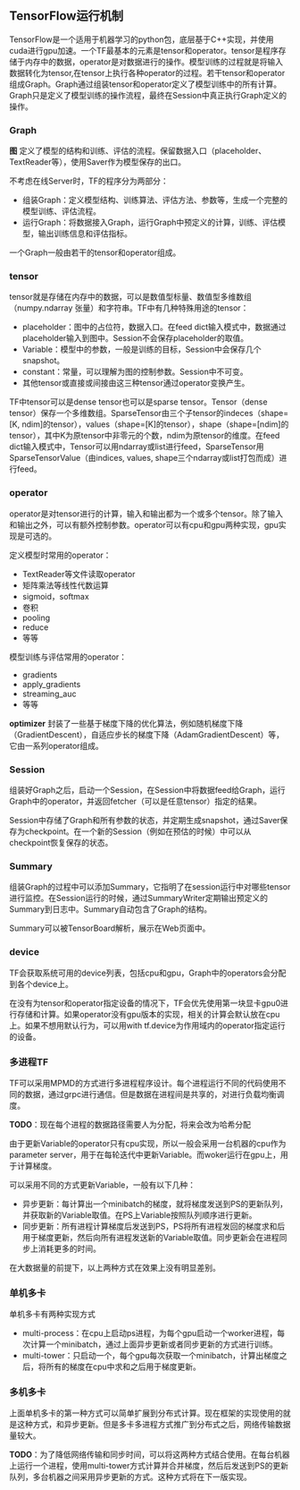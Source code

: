 ## TensorFlow运行机制 ##

TensorFlow是一个适用于机器学习的python包，底层基于C++实现，并使用cuda进行gpu加速。一个TF最基本的元素是tensor和operator。tensor是程序存储于内存中的数据，operator是对数据进行的操作。模型训练的过程就是将输入数据转化为tensor,在tensor上执行各种operator的过程。若干tensor和operator组成Graph。Graph通过组装tensor和operator定义了模型训练中的所有计算。Graph只是定义了模型训练的操作流程，最终在Session中真正执行Graph定义的操作。

### Graph ###

**图** 定义了模型的结构和训练、评估的流程。保留数据入口（placeholder、TextReader等），使用Saver作为模型保存的出口。

不考虑在线Server时，TF的程序分为两部分：

- 组装Graph：定义模型结构、训练算法、评估方法、参数等，生成一个完整的模型训练、评估流程。
- 运行Graph：将数据接入Graph，运行Graph中预定义的计算，训练、评估模型，输出训练信息和评估指标。

一个Graph一般由若干的tensor和operator组成。

### tensor ###

tensor就是存储在内存中的数据，可以是数值型标量、数值型多维数组（numpy.ndarray 张量）和字符串。TF中有几种特殊用途的tensor：

- placeholder：图中的占位符，数据入口。在feed dict输入模式中，数据通过placeholder输入到图中。Session不会保存placeholder的取值。
- Variable：模型中的参数，一般是训练的目标，Session中会保存几个snapshot。
- constant：常量，可以理解为图的控制参数。Session中不可变。
- 其他tensor或直接或间接由这三种tensor通过operator变换产生。

TF中tensor可以是dense tensor也可以是sparse tensor。Tensor（dense tensor）保存一个多维数组。SparseTensor由三个子tensor的indeces（shape=[K, ndim]的tensor），values（shape=[K]的tensor），shape（shape=[ndim]的tensor），其中K为原tensor中非零元的个数，ndim为原tensor的维度。在feed dict输入模式中，Tensor可以用ndarray或list进行feed，SparseTensor用SparseTensorValue（由indices, values, shape三个ndarray或list打包而成）进行feed。

### operator ###

operator是对tensor进行的计算，输入和输出都为一个或多个tensor。除了输入和输出之外，可以有额外控制参数。operator可以有cpu和gpu两种实现，gpu实现是可选的。

定义模型时常用的operator：

- TextReader等文件读取operator
- 矩阵乘法等线性代数运算
- sigmoid，softmax
- 卷积
- pooling
- reduce
- 等等

模型训练与评估常用的operator：

- gradients
- apply_gradients
- streaming_auc
- 等等

**optimizer** 封装了一些基于梯度下降的优化算法，例如随机梯度下降（GradientDescent），自适应步长的梯度下降（AdamGradientDescent）等，它由一系列operator组成。

### Session ###

组装好Graph之后，启动一个Session，在Session中将数据feed给Graph，运行Graph中的operator，并返回fetcher（可以是任意tensor）指定的结果。

Session中存储了Graph和所有参数的状态，并定期生成snapshot，通过Saver保存为checkpoint。在一个新的Session（例如在预估的时候）中可以从checkpoint恢复保存的状态。

### Summary ###

组装Graph的过程中可以添加Summary，它指明了在session运行中对哪些tensor进行监控。在Session运行的时候，通过SummaryWriter定期输出预定义的Summary到日志中。Summary自动包含了Graph的结构。

Summary可以被TensorBoard解析，展示在Web页面中。

### device ###

TF会获取系统可用的device列表，包括cpu和gpu，Graph中的operators会分配到各个device上。

在没有为tensor和operator指定设备的情况下，TF会优先使用第一块显卡gpu0进行存储和计算。如果operator没有gpu版本的实现，相关的计算会默认放在cpu上。如果不想用默认行为，可以用with tf.device为作用域内的operator指定运行的设备。

### 多进程TF ###

TF可以采用MPMD的方式进行多进程程序设计。每个进程运行不同的代码使用不同的数据，通过grpc进行通信。但是数据在进程间是共享的，对进行负载均衡调度。

**TODO**：现在每个进程的数据路径需要人为分配，将来会改为哈希分配

由于更新Variable的operator只有cpu实现，所以一般会采用一台机器的cpu作为parameter server，用于在每轮迭代中更新Variable。而woker运行在gpu上，用于计算梯度。

可以采用不同的方式更新Variable，一般有以下几种：

- 异步更新：每计算出一个minibatch的梯度，就将梯度发送到PS的更新队列，并获取新的Variable取值。在PS上Variable按照队列顺序进行更新。
- 同步更新：所有进程计算梯度后发送到PS，PS将所有进程发回的梯度求和后用于梯度更新，然后向所有进程发送新的Variable取值。同步更新会在进程同步上消耗更多的时间。

在大数据量的前提下，以上两种方式在效果上没有明显差别。


### 单机多卡 ###

单机多卡有两种实现方式

- multi-process：在cpu上启动ps进程，为每个gpu启动一个worker进程，每次计算一个minibatch，通过上面异步更新或者同步更新的方式进行训练。
- multi-tower：只启动一个，每个gpu每次获取一个minibatch，计算出梯度之后，将所有的梯度在cpu中求和之后用于梯度更新。

### 多机多卡 ###

上面单机多卡的第一种方式可以简单扩展到分布式计算。现在框架的实现使用的就是这种方式，和异步更新。但是多卡多进程方式推广到分布式之后，网络传输数据量较大。

**TODO**：为了降低网络传输和同步时间，可以将这两种方式结合使用。在每台机器上运行一个进程，使用multi-tower方式计算并合并梯度，然后后发送到PS的更新队列，多台机器之间采用异步更新的方式。这种方式将在下一版实现。